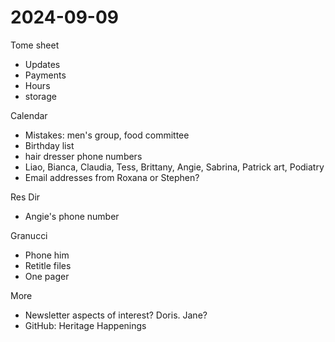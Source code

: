 # 2024-09-09

Tome sheet

* Updates
* Payments
* Hours
* storage

Calendar

* Mistakes: men's group, food committee
* Birthday list
* hair dresser phone numbers
* Liao, Bianca, Claudia, Tess, Brittany, Angie, Sabrina, Patrick art, Podiatry
* Email addresses from Roxana or Stephen?

Res Dir

* Angie's phone number

Granucci

* Phone him
* Retitle files
* One pager

More

* Newsletter aspects of interest? Doris. Jane?
* GitHub: Heritage Happenings

